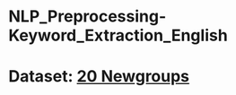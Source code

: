 # NLP_Preprocessing-Keyword_Extraction_English
# Dataset: [20 Newgroups](http://qwone.com/~jason/20Newsgroups/)

